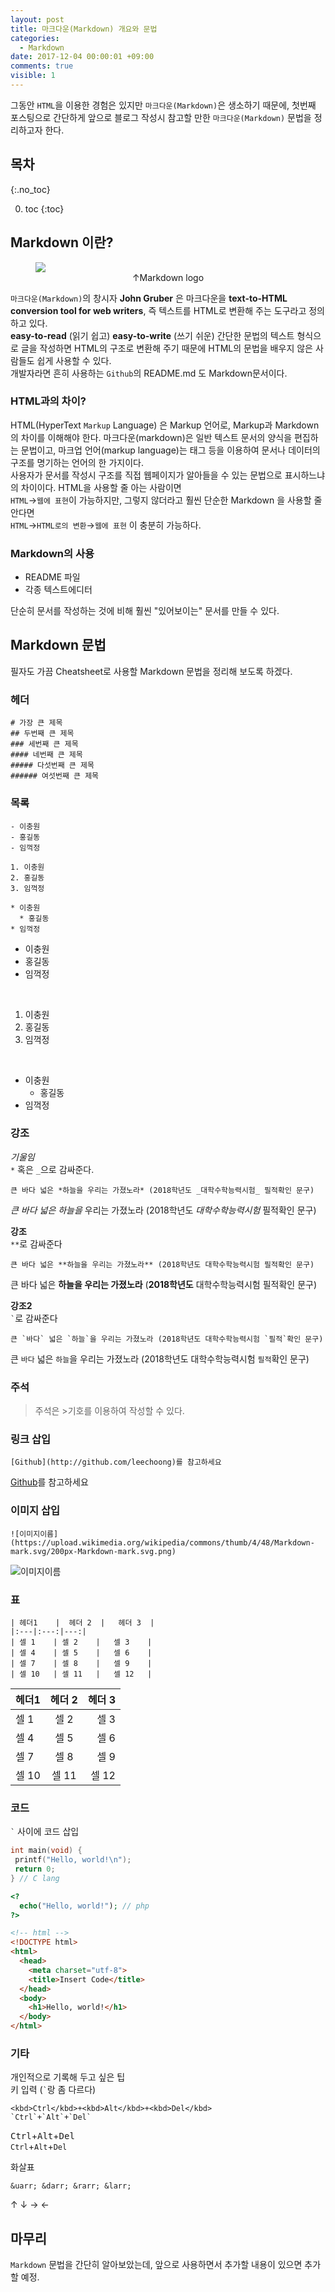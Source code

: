 ```yaml
---
layout: post
title: 마크다운(Markdown) 개요와 문법
categories:
  - Markdown
date: 2017-12-04 00:00:01 +09:00
comments: true
visible: 1
---
```


그동안 `HTML`을 이용한 경험은 있지만  `마크다운(Markdown)`은 생소하기 때문에, 첫번째 포스팅으로 간단하게 앞으로 블로그 작성시 참고할 만한 `마크다운(Markdown)` 문법을 정리하고자 한다.


## 목차
{:.no_toc}

0. toc
{:toc}


## Markdown 이란?

<figure>
<img src="/assets/posts/20171204/101.png" align="middle">
<figcaption align="middle">
&uarr;Markdown logo
</figcaption>
</figure>

`마크다운(Markdown)`의 창시자 **John Gruber** 은 마크다운을 **text-to-HTML conversion tool for web writers**, 즉 텍스트를 HTML로 변환해 주는 도구라고 정의하고 있다.<br />
**easy-to-read** (읽기 쉽고) **easy-to-write** (쓰기 쉬운) 간단한 문법의 텍스트 형식으로 글을 작성하면 HTML의 구조로 변환해 주기 때문에 HTML의 문법을 배우지 않은 사람들도 쉽게 사용할 수 있다. <br />
개발자라면 흔히 사용하는 `Github`의 README.md 도 Markdown문서이다.

### HTML과의 차이?
HTML(HyperText `Markup` Language) 은 Markup 언어로, Markup과 Markdown의 차이를 이해해야 한다. 마크다운(markdown)은 일반 텍스트 문서의 양식을 편집하는 문법이고, 마크업 언어(markup language)는 태그 등을 이용하여 문서나 데이터의 구조를 명기하는 언어의 한 가지이다. <br />
사용자가 문서를 작성시 구조를 직접 웹페이지가 알아들을 수 있는 문법으로 표시하느냐의 차이이다.
HTML을 사용할 줄 아는 사람이면 <br />
`HTML`&rarr;`웹에 표현`이 가능하지만, 그렇지 않더라고 훨씬 단순한 Markdown 을 사용할 줄 안다면 <br />
`HTML`&rarr;`HTML로의 변환`&rarr;`웹에 표현` 이 충분히 가능하다.

### Markdown의 사용
- README 파일
- 각종 텍스트에디터

단순히 문서를 작성하는 것에 비해 훨씬 "있어보이는" 문서를 만들 수 있다.

<!-- ad -->

## Markdown 문법
필자도 가끔 Cheatsheet로 사용할 Markdown 문법을 정리해 보도록 하겠다.

### 헤더

```
# 가장 큰 제목
## 두번째 큰 제목
### 세번째 큰 제목
#### 네번째 큰 제목
##### 다섯번째 큰 제목
###### 여섯번째 큰 제목
```

### 목록
```
- 이충원
- 홍길동
- 임꺽정

1. 이충원
2. 홍길동
3. 임꺽정

* 이충원
  * 홍길동
* 임꺽정
```

- 이충원
- 홍길동
- 임꺽정
<br />

1. 이충원
1. 홍길동
1. 임꺽정
<br />

* 이충원
  * 홍길동
* 임꺽정

### 강조

*기울임* <br />
`*` 혹은 `_`으로 감싸준다.
```
큰 바다 넓은 *하늘을 우리는 가졌노라* (2018학년도 _대학수학능력시험_ 필적확인 문구)
```
*큰 바다 넓은 하늘을*  우리는 가졌노라 (2018학년도  _대학수학능력시험_  필적확인 문구) <br />

**강조** <br />
`**`로 감싸준다
```
큰 바다 넓은 **하늘을 우리는 가졌노라** (2018학년도 대학수학능력시험 필적확인 문구)
```
큰 바다 넓은 **하늘을 우리는 가졌노라** (**2018학년도** 대학수학능력시험 필적확인 문구) <br />

**강조2** <br />
`` ` ``로 감싸준다
```
큰 `바다` 넓은 `하늘`을 우리는 가졌노라 (2018학년도 대학수학능력시험 `필적`확인 문구)
```
큰 `바다` 넓은 `하늘`을 우리는 가졌노라 (2018학년도 대학수학능력시험 `필적`확인 문구) <br />


### 주석
> 주석은 >기호를 이용하여 작성할 수 있다.

### 링크 삽입
```
[Github](http://github.com/leechoong)를 참고하세요
```
[Github](http://github.com/leechoong)를 참고하세요

### 이미지 삽입
```
![이미지이름](https://upload.wikimedia.org/wikipedia/commons/thumb/4/48/Markdown-mark.svg/200px-Markdown-mark.svg.png)
```
![이미지이름](https://upload.wikimedia.org/wikipedia/commons/thumb/4/48/Markdown-mark.svg/200px-Markdown-mark.svg.png)

### 표
```
| 헤더1    |  헤더 2  |   헤더 3  |
|:---|:---:|---:|
| 셀 1    | 셀 2    |   셀 3    |
| 셀 4    | 셀 5    |   셀 6    |
| 셀 7    | 셀 8    |   셀 9    |
| 셀 10   | 셀 11   |   셀 12   |
```

| 헤더1    |  헤더 2  |   헤더 3  |
|:---|:---:|---:|
| 셀 1    | 셀 2    |   셀 3    |
| 셀 4    | 셀 5    |   셀 6    |
| 셀 7    | 셀 8    |   셀 9    |
| 셀 10   | 셀 11   |   셀 12   |


### 코드
 `` ` `` 사이에 코드 삽입

```c
int main(void) {
 printf("Hello, world!\n");
 return 0;
} // C lang
```

```php
<?
  echo("Hello, world!"); // php
?>
```

```html
<!-- html -->
<!DOCTYPE html>
<html>
  <head>
    <meta charset="utf-8">
    <title>Insert Code</title>
  </head>
  <body>
    <h1>Hello, world!</h1>
  </body>
</html>
```

### 기타
개인적으로 기록해 두고 싶은 팁 <br />
키 입력 (`` ` ``랑 좀 다르다)
```
<kbd>Ctrl</kbd>+<kbd>Alt</kbd>+<kbd>Del</kbd>
`Ctrl`+`Alt`+`Del`
```
<kbd>Ctrl</kbd>+<kbd>Alt</kbd>+<kbd>Del</kbd> <br />
`Ctrl`+`Alt`+`Del`


화살표
```
&uarr; &darr; &rarr; &larr;
```
&uarr; &darr; &rarr; &larr;


## 마무리
`Markdown` 문법을 간단히 알아보았는데, 앞으로 사용하면서 추가할 내용이 있으면 추가할 예정.
